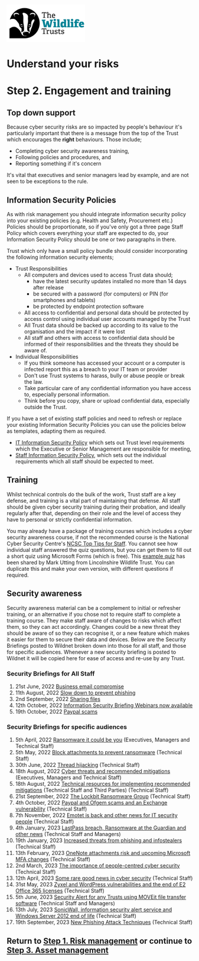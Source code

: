 <img src="/Levels/twt-logo.png" height="100">

# Understand your risks
# Step 2. Engagement and training

## Top down support
Because cyber security risks are so impacted by people's behaviour it's particularly important that there is a message from the top of the Trust which encourages the **right**  behaviours.  Those include;
- Completing cyber security awareness training, 
- Following policies and procedures, and 
- Reporting something if it's concern

It's vital that executives and senior managers lead by example, and are not seen to be exceptions to the rule.

## Information Security Policies
As with risk management you should integrate information security policy into your existing policies (e.g. Health and Safety, Procurement etc.)  Policies should be proportionate, so if you've only got a three page Staff Policy which covers everything your staff are expected to do, your Information Security Policy should be one or two paragraphs in there.  

Trust which only have a small policy bundle should consider incorporating the following information security elements;
- Trust Responsibilities
  - All computers and devices used to access Trust data should;
    - have the latest security updates installed no more than 14 days after release
    - be secured with a password (for computers) or PIN (for smartphones and tablets)
    - be protected by endpoint protection software
  - All access to confidential and personal data should be protected by access control using individual user accounts managed by the Trust
  - All Trust data should be backed up according to its value to the organisation and the impact if it were lost
  - All staff and others with access to confidential data should be informed of their responsibilities and the threats they should be aware of.
- Individual Responsibilities
  - If you think someone has accessed your account or a computer is infected report this as a breach to your IT team or provider
  - Don't use Trust systems to harass, bully or abuse people or break the law.
  - Take particular care of any confidential information you have access to, especially personal information.
  - Think before you copy, share or upload confidential data, especially outside the Trust.

If you have a set of existing staff policies and need to refresh or replace your existing Information Security Policies you can use the policies below as templates, adapting them as required.  
- [IT Information Security Policy](./it-information-security-policy.md) which sets out Trust level requirements which the Executive or Senior Management are responsible for meeting,
- [Staff Information Security Policy](./staff-information-security-policy.md), which sets out the individual requirements which all staff should be expected to meet.

## Training
Whilst technical controls do the bulk of the work, Trust staff are a key defense, and training is a vital part of maintaining that defense.
All staff should be given cyber security training during their probation, and ideally regularly after that, depending on their role and the level of access they have to personal or strictly confidential information.

You may already have a package of training courses which includes a cyber security awareness course, if not the recommended course is the National Cyber Security Centre's [NCSC Top Tips for Staff](https://www.ncsc.gov.uk/training/v4/Top+tips/Web+package/content/index.html#/). You cannot see how individual staff answered the quiz questions, but you can get them to fill out a short quiz using Microsoft Forms (which is free). This [example quiz](https://forms.microsoft.com/Pages/ShareFormPage.aspx?id=TEZfk1rpY0WFqqHHoGXLNskufSNLUEtNjt3QVdPZ_wtUOEtNTU0xUU5OQ0YzNTg0UUJPSklDMTlWTy4u&sharetoken=LJSaw8lJLKAvxycioPDh) has been shared by Mark Utting from Lincolnshire Wildlife Trust. You can duplicate this and make your own version, with different questions if required.


## Security awareness
Security awareness material can be a complement to initial or refresher training, or an alternative if you chose not to require staff to complete a training course.  They make staff aware of changes to risks which affect them, so they can act accordingly.  Changes could be a new threat they should be aware of so they can recognise it, or a new feature which makes it easier for them to secure their data and devices.  Below are the Security Briefings posted to Wildnet broken down into those for all staff, and those for specific audiences. Whenever a new security briefing is posted to Wildnet it will be copied here for ease of access and re-use by any Trust.

### Security Briefings for All Staff
1. 21st June, 2022 [Business email compromise](./awareness/business-email-compromise.md)
2. 11th August, 2022 [Slow down to prevent phishing](./awareness/slow-down-to-prevent-phishing.md)
3. 2nd September, 2022 [Sharing files](./awareness/sharing-files.md)
4. 12th October, 2022 [Information Security Briefing Webinars now available](./awareness/information-security-briefing-webinars-now-available.md)
5. 19th October, 2022 [Paypal scams](./awareness/paypal-scams.md)

### Security Briefings for specific audiences
1. 5th April, 2022 [Ransomware it could be you](./awareness/ransomware-it-could-be-you.md) (Executives, Managers and Technical Staff)
2. 5th May, 2022 [Block attachments to prevent ransomware](./awareness/block-attachments-to-prevent-ransomware-infection.md) (Technical Staff)
3. 30th June, 2022 [Thread hijacking](./awareness/thread-hijacking.md) (Technical Staff)
4. 18th August, 2022 [Cyber threats and recommended mitigations](./awareness/cyber-threats-and-recommended-mitigations.md) (Executives, Managers and Technical Staff) 
5. 18th August, 2022 [Technical resources for implementing recommended mitigations](./awareness/technical-resources-for-implementing-recommended-mitigations.md) (Technical Staff and Third Parties) (Technical Staff)
6. 21st September, 2022 [The Lockbit Ransomware Group](./awareness/the-lockbit-ransomware-group.md) (Technical Staff)
7. 4th October, 2022 [Paypal and Ofgem scams and an Exchange vulnerability](./awareness/paypal-and-ofgem-scams-and-an-exchange-vulnerability.md) (Technical Staff)
8. 7th November, 2022 [Emotet is back and other news for IT security people](./awareness/emotet-is-back-and-other-news-for-it-security-people.md) (Technical Staff)
9. 4th January, 2023 [LastPass breach, Ransomware at the Guardian and other news](./awareness/lastpass-breach-ransomware-at-the-guardian-and-other-news.md) (Technical Staff and Managers)
10. 19th January, 2023 [Increased threats from phishing and infostealers](./awareness/increased-threats-from-phishing-and-infostealers.md) (Technical Staff)
11. 13th February, 2023 [OneNote attachments risk and upcoming Microsoft MFA changes](./awareness/onenote-attachments-risk-and-upcoming-microsoft-mfa-changes.md) (Technical Staff)
12. 2nd March, 2023 [The importance of people-centred cyber security](./awareness/the-importance-of-people-centred-cyber-security.md) (Technical Staff)
13. 12th April, 2023 [Some rare good news in cyber security](./awareness/some-rare-good-news-in-cyber-security.md) (Technical Staff)
14. 31st May, 2023 [Zyxel and WordPress vulnerabilities and the end of E2 Office 365 licenses](./awareness/zyxel-and-wordpress-vulnerabilities-and-the-end-of-e2-office-365-licenses.md) (Technical Staff)
15. 5th June, 2023 [Security Alert for any Trusts using MOVEit file transfer software](./awareness/security-alert-for-any-trusts-using-moveit-file-transfer-software.md) (Technical Staff and Managers)
16. 13th July, 2023 [SonicWall, information security alert service and Windows Server 2012 end of life](./awareness/sonicwall-information-security-alert-service-and-windows-server-2012-end-of-life.md) (Technical Staff)
17. 19th September, 2023 [New Phishing Attack Techniques](./awareness/new-phishing-attack-techniques.md) (Technical Staff)

## Return to [Step 1. Risk management](./Step-01-Risk-Management.md) or continue to [Step 3. Asset management](./Step-03-Asset-Management.md)